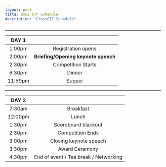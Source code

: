 ```yaml
---
layout: post
title: 0x02 CTF Schedule
description: "CrossCTF Schedule"
---
```


---

| **DAY 1** |  |
|:----------:|:-----------------------:|
| 1:00pm | Registration opens |
| 2:00pm | **Briefing/Opening keynote speech** |
| 2:30pm | Competition Starts |
| 6:30pm | Dinner |
| 11:59pm | Supper |

---

| **DAY 2** |  |
|:----------:|:-----------------------:|
| 7:30am | Breakfast |
| 12:00pm | Lunch |
| 1:30pm | Scoreboard blackout |
| 2:30pm | Competition Ends |
| 3:00pm | Closing keynote speech |
| 3:30pm | Award Ceremony |
| 4:30pm | End of event / Tea break / Networking |
